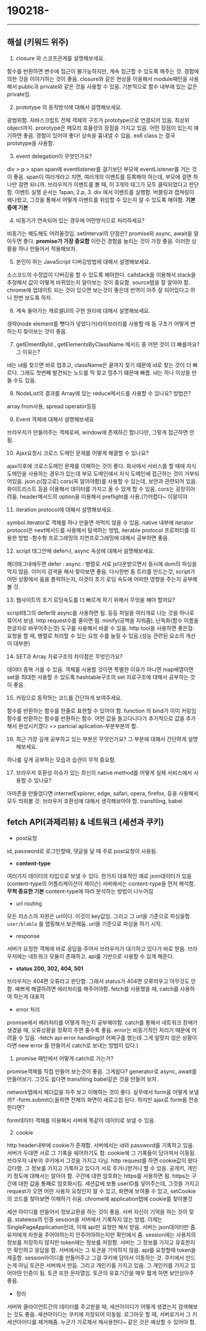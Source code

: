 # 190218-

---

## 해설 (키워드 위주)

1. closure 와 스코프관계를 설명해보세요.

함수를 반환하면 변수에 접근이 불가능하지만, 계속 접근할 수 있도록 해주는 것. 경험에 의한 것을 이야기하는 것이 좋음. closure와 같은 현상을 이용해서 module패턴을 사용해서 public과 private와 같은 것을 사용할 수 있음. 기본적으로 함수 내부에 있는 값은 private임.

2. prototype 의 동작방식에 대해서 설명해보세요.

광범위함. 자바스크립트 전체 객체의 구조가 prototype으로 연결되어 있음. 최상위 object까지. prorotype은 메모리 효율성의 장점을 가지고 있음. 어떤 장점이 있는지 얘기하면 좋음. 경험이 있어야 좋다! 상속을 흉내낼 수 있음. es6 class 는 결국 prototype을 사용함.

3. event delegation이 무엇인가요?

div > p > span span에 eventlistener를 걸기보단 부모에 eventListener를 거는 것이 좋음. span이 여러개라고 치면, 여러개의 이벤트를 등록해야 하는데, 부모에 걸면 하나만 걸면 되니까. 브라우저가 이벤트를 볼 때, 이 3개의 태그가 모두 클릭되었다고 판단함. 이벤트 실행 순서는 1span, 2.p, 3. div 에서 이벤트를 실행함. 버블링과 캡쳐링이 왜나왔고, 그것을 통해서 어떻게 이벤트를 위임할 수 있는지 알 수 있도록 해야함. **기본중에 기본**

4. 비동기가 연속되어 있는 경우에 어떤방식으로 처리하세요?

비동기는 해도해도 어려울것임.
setInterval의 단점은?
promise와 async, await을 알아두면 좋다. **promise가 가장 중요함**
이런건 경험을 늘리는 것이 가장 좋음. 이러한 상황을 하나 만들어서 적용해보자.

5. 본인이 하는 JavaScript 디버깅방법에 대해서 설명해보세요.

소스코드의 수정없이 디버깅을 할 수 있도록 해야한다. callstack을 이용해서 stack을 추정해서 값이 어떻게 바뀌었는지 알아보는 것이 중요함. source탭을 잘 알아야 함. chrome에 업데이트 되는 것이 있으면 보는것이 좋은데 번역이 아주 잘 되어있다고 하니 한번 보도록 하자.

6. 계속 돌아가는 캐로셀UI의 구현 원리에 대해서 설명해보세요.

생략(node element를 뺏다가 넣었다가)라이브러리를 사용할 때 돔 구조가 어떻게 변하는지 찾아보는 것이 좋음.

7. getElmentById , getElementsByClassName 메서드 중 어떤 것이 더 빠를까요? 그 이유는?

id는 id를 찾으면 바로 멈추고, className은 끝까지 찾기 떄문에 id로 찾는 것이 더 빠르다. 그래도 첫번째 발견되는 노드를 딱 찾고 멈추기 떄문에 빠름. id는 하나 이상을 만들 수도 있음.

8. NodeList의 결과를 Array에 있는 reduce메서드를 사용할 수 있나요? 방법은?

array.from사용, spread operator등등

9. Event 객체에 대해서 설명해보세요

브라우저가 만들어주는 객체로써, window에 존재하긴 합니다만, 그렇게 접근하면 안됨.

10. Ajax요청시 크로스 도메인 문제를 어떻게 해결할 수 있나요?

ajax이후에 크로스도메인 문제를 이해하는 것이 좋다. 회사에서 서비스를 할 때에 자식 도메인을 사용하는 경우가 있는데 부모 도메인에서 자식 도메인에 접근하는 것이 거부되어있음. json.p(참고로) cors(꼭 알아야함)를 사용할 수 있는데, 보안과 관련되어 있음. 화이트리스트 등을 이용해서 데이터를 가지고 올 수 있게 할 수 있음. cors는 굉장히어려움. header메서드의 option을 이용해서 preflight를 사용.(?)어렵다~ 이말이야

11. iteration protocol에 대해서 설명해보세요.

symbol.iterator로 객체를 하나 만들면 까먹지 않을 수 있음. native 내부에 iterator protocol은 next메서드를 사용해서 탐색하는 방법, iterable protocol 프로퍼티를 이용한 방법 -함수형 프로그래밍의 지연프로그래밍에 대해서 공부하면 좋음.

12. script 태그안에 defer나, async 속성에 대해서 설명해보세요.

헤더태그내에두면
defer :
async : 병렬로 서로 js다운받으면서 동시에 dom의 파싱을 막지 않음.
이미지 검색을 해서 찾아보면 좋음. 다시한번 돔 트리를 만드는것, script가 어떤 상황에서 돔을 블럭하는지, 이것이 초기 로딩 속도에 어떠한 영향을 주는지 공부해 볼 것.

13. 웹사이트의 초기 로딩속도를 더 빠르게 하기 위해서 무엇을 해야 할까요?

script태그의 defer와 async를 사용하면 됨. 등등
파일을 여러개로 나눈 것을 하나로 묶어서 보냄. http request수를 줄이면 됨.
minify(공백을 지워줌), 난독화(함수 이름을 한글자로 바꾸어주는것) 도구를 사용해서 바꿀 수 있음.
http tool을 사용하면 좋은점: 요청을 할 때, 병렬로 처리할 수 있는 요청 수를 늘릴 수 있음.(성능 관련된 요소의 개선이 대부분)

14. SET과 Array 자료구조의 차이점은 무엇인가요?

데이터 중복 거를 수 있음. 객체를 사용할 것이면 특별한 이유가 아니면 map배열이면 set을 최대한 사용할 수 있도록 hashtable구조의 set 자료구조에 대해서 공부하는 것이 좋음.

15. 커링으로 동작하는 코드를 간단하게 보여주세요.

함수를 반환하는 함수를 한줄로 표현할 수 있어야 함.
function 의 bind가 이미 커링임 함수를 반환하는 함수를 반환하는 함수.
어떤 값을 들고다니다가 추가적으로 값을 추가해서 완성시키겠다 => partcial aplication-부분부분의 합.

16. 최근 가장 깊게 공부하고 있는 부분은 무엇인가요? 그 부분에 대해서 간단하게 설명해보세요.

하나를 깊게 공부하는 모습과 습관이 무척 중요함.

17. 브라우저 호환성 이슈가 있는 최신의 native method를 어떻게 실제 서비스에서 사용할 수 있나요?

아마존을 만들었다면 internetExplorer, edge, safari, opera, firefox, 등을 사용해서 모두 띄워볼 것. 브라우저 호환성에 대해서 생각해보아야 함. transfiling, babel

## fetch API(과제리뷰) & 네트워크 (세션과 쿠키)

- post요청

id, password로 로그인할때, 댓글을 달 때 주로 post요청이 사용됨.

- **content-type**

여러가지 데이터의 타입으로 보낼 수 있다. 한가지 대표적인 예로 json데이터가 있음(content-type의 어플리케이션이 제이슨) 서버에서는 content-type을 먼저 해석함.**무척 중요한 기본**
content-type에 따라 분석하는 방법이 나누어짐

- url routing

모든 리소스의 자원은 url이다.
이것이 key값임. 그리고 그 url을 기준으로 파싱을함. `user/blabla` 를 맵핑해서 보관해둠. url을 기준으로 파싱을 하기 시작.

- response

서버가 요청한 객체에 바로 응답을 주어서 브라우저가 대기하고 있다가 바로 받음. 브라우저에는 네트워크 모듈이 존재하고. api룰 기반으로 사용할 수 있게 해준다.

- **status 200, 302, 404, 501**

브라우저는 404면 오류라고 판단함. 그래서 status가 404면 오류띄우고 아무것도 안함.
예쁘게 해결하려면 에러처리를 해주어야함. fetch를 사용했을 때, catch를 사용하여 하는게 대표적

- error 처리

promise에서 에러처리를 어떻게 하는지 공부해야함.
catch를 통해서 네트워크 장애가 생겼을 때, 오류상황을 정확히 주면 줄수록 좋음. error는 비동기적인 처리기 때문에 어려울 수 있음.
-fetch api error handling(if 어쩌구를 했는데 그게 알맞지 않은 상황이라면 new error 를 만들어서 catch로 보내는 방법이 있다.)

1. promise 패턴에서 어떻게 catch로 가는가?

promise객체를 직접 만들어 보는것이 좋음.
그게쉽다? generator로 async, await를 만들어보기.
그것도 쉽다면 transfiling babel같은 것을 만들어 보자.

network탭에서 헤더값을 자주 보고 이해하는 것이 좋다.
실무에서 form을 어떻게 보낼까?
-form.submit();을하면 전체의 화면이 새로고침 된다. 하지만 ajax로 form을 전송한다면?

form데이터 객체를 이용해서 서버에 똑같이 데이터로 보낼 수 있음.

2. cookie

http header내부에 cookie가 존재함. 서버에서는 id와 password를 기록하고 있음. 서버가 두대면 서로 그 기록을 쉐어하기도 함.
cookie에 그 기록들이 담아져서 이동됨. 브라우저 내부의 쿠키에서 그것을 가지고 다님.
http request를 하면 cookie값이 왔다갔다함. 그 정보를 가지고 기록하고 있다가 서로 주거니받거니 할 수 있음.
공개키, 개인키 정도에 대해서는 알아야 함.
구간에 대한 암호화는 https를 사용하면 됨. https는 구간에 대한 값을 통째로 암호화시킴.
세션값에 보통 userID를 넣어주는데, 그것을 가지고 request가 오면 어떤 사용자 요청인지 알 수 있고, 화면에 보여줄 수 있고, setCookie의 코드를 찾아보면 이해하기 쉬움.
chrome에 application탭에 cookie를 찾아볼것

세션 아이디를 만들어서 정보교환을 하는 것이 좋음. 서버 자신이 기억을 하는 것이 맞음.
stateless의 인증 session을 서버에서 기록하지 않는 방법. 이제는 SinglePageApplication인데, 이제 api만 요청만 해서 받음. 서버는 json데이터만 줌. 유저에게 자원을 주어야하는지 안주어야하는지만 확인에서 줌.
session에는 사용자의 정보를 저장하지 않지만 token에는 정보를 저장함. 서버는 그 정보를 가지고 유효한지만 확인하고 응답을 함. 서버에서는 그 토큰을 기억하지 않음.
api를 요청할때 token을 제출함.
session아이디를 만들어주고 그걸 쿠키에 담아서 이동하는 것. 쿠키에서 만드는게 아님
토큰은 서버에서 만듬. 그리고 개인키를 가지고 있음. 그 개인키를 가지고 있어아먄 인증이 됨. 토큰 또한 문자열임. 토큰의 유효기간을 매우 짧게 하면 보안상아주 좋음.

- 정리

서버와 클라이언트간의 데이터를 주고받을 때, 세션아이디가 어떻게 생겼는지 검색해보는 것도 좋음.
세션아이디는 쿠키에 저장되어 이동됨. 로그아웃 할 때, 서버로가서 그 키 세션아이디를 제거해줌.
누군가 가로채서 재사용한다~ 같은 것은 예상할 수 있어야 함.
